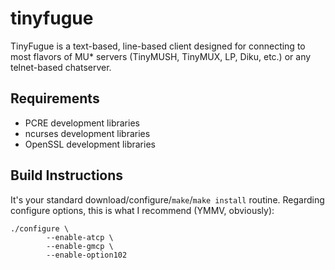 # tinyfugue
TinyFugue is a text-based, line-based client designed for connecting to most flavors of MU* servers (TinyMUSH, TinyMUX, LP, Diku, etc.) or any telnet-based chatserver. 

## Requirements
- PCRE development libraries
- ncurses development libraries
- OpenSSL development libraries

## Build Instructions
It's your standard download/configure/`make`/`make install` routine. Regarding configure options, this is what I recommend (YMMV, obviously):

```
./configure \
        --enable-atcp \
        --enable-gmcp \
        --enable-option102
```
